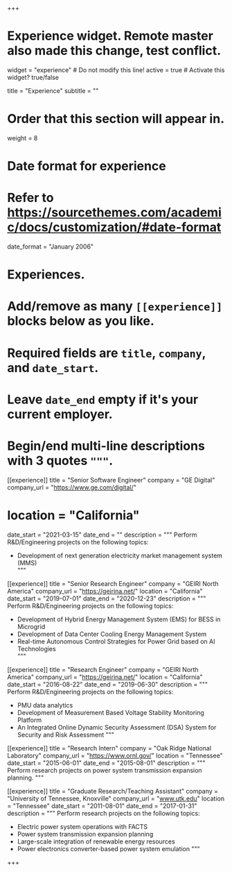 +++
# Experience widget. Remote master also made this change, test conflict.
widget = "experience"  # Do not modify this line!
active = true  # Activate this widget? true/false

title = "Experience"
subtitle = ""

# Order that this section will appear in.
weight = 8

# Date format for experience
#   Refer to https://sourcethemes.com/academic/docs/customization/#date-format
date_format = "January 2006"

# Experiences.
#   Add/remove as many `[[experience]]` blocks below as you like.
#   Required fields are `title`, `company`, and `date_start`.
#   Leave `date_end` empty if it's your current employer.
#   Begin/end multi-line descriptions with 3 quotes `"""`.

[[experience]]
  title = "Senior Software Engineer"
  company = "GE Digital"
  company_url = "https://www.ge.com/digital/"
# location = "California"
  date_start = "2021-03-15"
  date_end = ""
  description = """
  Perform R&D/Engineering projects on the following topics:
  
  * Development of next generation electricity market management system (MMS)                                                     
  """

[[experience]]
  title = "Senior Research Engineer"
  company = "GEIRI North America"
  company_url = "https://geirina.net/"
  location = "California"
  date_start = "2019-07-01"
  date_end = "2020-12-23"
  description = """
  Perform R&D/Engineering projects on the following topics:
  
  * Development of Hybrid Energy Management System (EMS) for BESS in Microgrid
  * Development of Data Center Cooling Energy Management System                                                       
  * Real-time Autonomous Control Strategies for Power Grid based on AI Technologies                                                       
  """

[[experience]]
  title = "Research Engineer"
  company = "GEIRI North America"
  company_url = "https://geirina.net/"
  location = "California"
  date_start = "2016-08-22"
  date_end = "2019-06-30"
  description = """
  Perform R&D/Engineering projects on the following topics:
  
  * PMU data analytics
  * Development of Measurement Based Voltage Stability Monitoring Platform
  * An Integrated Online Dynamic Security Assessment (DSA) System for Security and Risk Assessment
  """
  
  [[experience]]
  title = "Research Intern"
  company = "Oak Ridge National Laboratory"
  company_url = "https://www.ornl.gov/"
  location = "Tennessee"
  date_start = "2015-06-01"
  date_end = "2015-08-01"
  description = """
  Perform research projects on power system transmission expansion planning.
  """

[[experience]]
  title = "Graduate Research/Teaching Assistant"
  company = "University of Tennessee, Knoxville"
  company_url = "www.utk.edu"
  location = "Tennessee"
  date_start = "2011-08-01"
  date_end = "2017-01-31"
  description = """
  Perform research projects on the following topics:
  
  
  
  
  
  * Electric power system operations with FACTS 
  * Power system transmission expansion planning
  * Large-scale integration of renewable energy resources
  * Power electronics converter-based power system emulation
  """

+++
